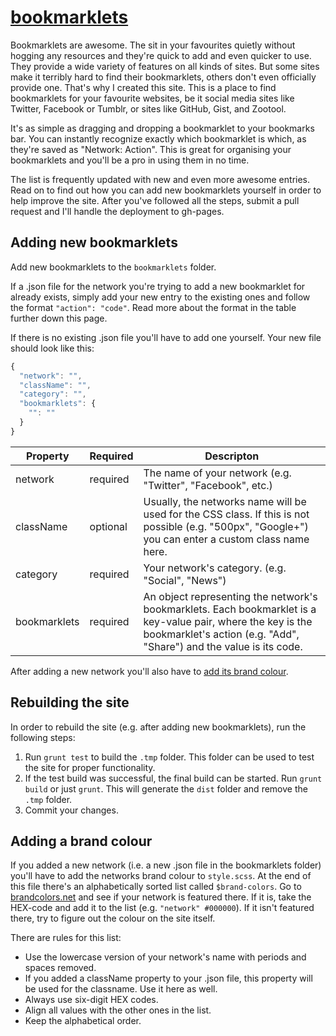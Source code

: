 # [bookmarklets](http://radlikewhoa.github.io/bookmarklets)

Bookmarklets are awesome. The sit in your favourites quietly without hogging any resources and they're quick to add and even quicker to use. They provide a wide variety of features on all kinds of sites. But some sites make it terribly hard to find their bookmarklets, others don't even officially provide one. That's why I created this site. This is a place to find bookmarklets for your favourite websites, be it social media sites like Twitter, Facebook or Tumblr, or sites like GitHub, Gist, and Zootool.

It's as simple as dragging and dropping a bookmarklet to your bookmarks bar. You can instantly recognize exactly which bookmarklet is which, as they're saved as "Network: Action". This is great for organising your bookmarklets and you'll be a pro in using them in no time.

The list is frequently updated with new and even more awesome entries. Read on to find out how you can add new bookmarklets yourself in order to help improve the site. After you've followed all the steps, submit a pull request and I'll handle the deployment to gh-pages.

## Adding new bookmarklets

Add new bookmarklets to the `bookmarklets` folder.

If a .json file for the network you're trying to add a new bookmarklet for already exists, simply add your new entry to the existing ones and follow the format `"action": "code"`. Read more about the format in the table further down this page.

If there is no existing .json file you'll have to add one yourself. Your new file should look like this:

```javascript
{
  "network": "",
  "className": "",
  "category": "",
  "bookmarklets": {
    "": ""
  }
}
```

| Property     | Required | Descripton                                                               |
|--------------|----------|--------------------------------------------------------------------------|
| network      | required | The name of your network (e.g. "Twitter", "Facebook", etc.)              |
| className    | optional | Usually, the networks name will be used for the CSS class. If this is not possible (e.g. "500px", "Google+") you can enter a custom class name here.                           |
| category     | required | Your network's category. (e.g. "Social", "News")                         |
| bookmarklets | required | An object representing the network's bookmarklets. Each bookmarklet is a key-value pair, where the key is the bookmarklet's action (e.g. "Add", "Share") and the value is its code.                                                                                                |

After adding a new network you'll also have to [add its brand colour](#adding-a-brand-colour).

## Rebuilding the site

In order to rebuild the site (e.g. after adding new bookmarklets), run the following steps:

1. Run `grunt test` to build the `.tmp` folder. This folder can be used to test the site for proper functionality.
2. If the test build was successful, the final build can be started. Run `grunt build` or just `grunt`. This will generate the `dist` folder and remove the `.tmp` folder.
3. Commit your changes.

## Adding a brand colour

If you added a new network (i.e. a new .json file in the bookmarklets folder) you'll have to add the networks brand colour to `style.scss`. At the end of this file there's an alphabetically sorted list called `$brand-colors`. Go to [brandcolors.net](brandcolors.net) and see if your network is featured there. If it is, take the HEX-code and add it to the list (e.g. `"network" #000000`). If it isn't featured there, try to figure out the colour on the site itself.

There are rules for this list:

* Use the lowercase version of your network's name with periods and spaces removed.
* If you added a className property to your .json file, this property will be used for the classname. Use it here as well.
* Always use six-digit HEX codes.
* Align all values with the other ones in the list.
* Keep the alphabetical order.